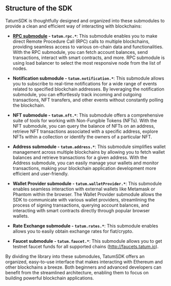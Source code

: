 ## Structure of the SDK

TatumSDK is thoughtfully designed and organized into these submodules to provide a clean and efficient way of interacting with blockchains:

* **[RPC submodule](https://github.com/tatumio/tatum-js/blob/master/docs/rpc.md) - `tatum.rpc.*`**: This submodule enables you to make direct Remote Procedure Call (RPC) calls to multiple blockchains, providing seamless access to various on-chain data and functionalities. With the RPC submodule, you can fetch account balances, send transactions, interact with smart contracts, and more. RPC submodule is using load balancer to select the most responsive node from the list of nodes.

* **Notification submodule - `tatum.notification.*`**: This submodule allows you to subscribe to real-time notifications for a wide range of events related to specified blockchain addresses. By leveraging the notification submodule, you can effortlessly track incoming and outgoing transactions, NFT transfers, and other events without constantly polling the blockchain.

* **NFT submodule - `tatum.nft.*`**: This submodule offers a comprehensive suite of tools for working with Non-Fungible Tokens (NFTs). With the NFT submodule, you can query the balance of NFTs on an address, retrieve NFT transactions associated with a specific address, explore NFTs within a collection or identify the owners of a particular NFT.

* **Address submodule - `tatum.address.*`**: This submodule simplifies wallet management across multiple blockchains by allowing you to fetch wallet balances and retrieve transactions for a given address. With the Address submodule, you can easily manage your wallets and monitor transactions, making your blockchain application development more efficient and user-friendly.

* **Wallet Provider submodule - `tatum.walletProvider.*`**: This submodule enables seamless interaction with external wallets like Metamask or Phantom within the browser. The Wallet Provider submodule allows the SDK to communicate with various wallet providers, streamlining the process of signing transactions, querying account balances, and interacting with smart contracts directly through popular browser wallets.

* **Rate Exchange submodule - `tatum.rates.*`**: This submodule enables allows you to easily obtain exchange rates for fiat/crypto.

* **Faucet submodule - `tatum.faucet.*`**: This submodule allows you to get testnet faucet funds for all supported chains (http://faucets.tatum.io).

By dividing the library into these submodules, TatumSDK offers an organized, easy-to-use interface that makes interacting with Ethereum and other blockchains a breeze. Both beginners and advanced developers can benefit from the streamlined architecture, enabling them to focus on building powerful blockchain applications.
